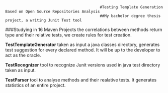 
                                              #Testing Template Generation Based on Open Source Repositories Analysis
                                              ##My bachelor degree thesis project, a writing Junit Test tool

###Studying in 16 Maven Projects the correlations between methods return type and their relative tests, we create rules for test creation.

**TestTemplateGenerator** taken as input a java classes directory, generates test suggestion for every declared method. It will be up to the developer to act as the oracle.

**TestRecognizer** tool to recognize Junit versions used in java test directory taken as input.

**TestParser** tool to analyse methods and their realative tests. It generates statistics of an entire project.

